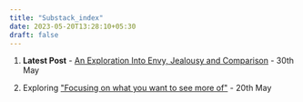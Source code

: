 ```yaml
---
title: "Substack_index"
date: 2023-05-20T13:28:10+05:30
draft: false
---
```


1. **Latest Post** - [An Exploration Into Envy, Jealousy and Comparison](https://dejavucoder.substack.com/p/an-exploration-into-envy-jealousy) - 30th May


2. Exploring ["Focusing on what you want to see more of"](https://dejavucoder.substack.com/p/focusing-on-focus-on-what-you-want) - 20th May
